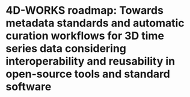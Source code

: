 # 4D-WORKS roadmap: Towards metadata standards and automatic curation workflows for 3D time series data considering interoperability and reusability in open-source tools and standard software



